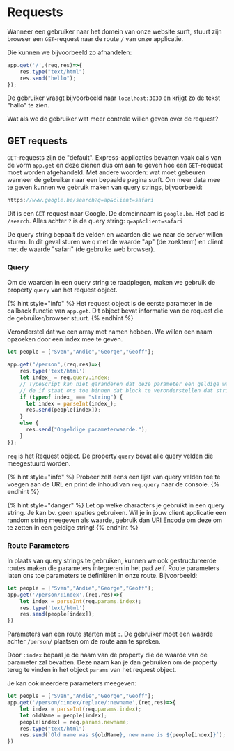 # Requests

Wanneer een gebruiker naar het domein van onze website surft, stuurt zijn browser een `GET`-request naar de route `/` van onze applicatie.

Die kunnen we bijvoorbeeld zo afhandelen:

```typescript
app.get('/',(req,res)=>{
    res.type("text/html")
    res.send("hello");
});
```

De gebruiker vraagt bijvoorbeeld naar `localhost:3030` en krijgt zo de tekst "hallo" te zien.

Wat als we de gebruiker wat meer controle willen geven over de request?

## **GET requests**

`GET`-requests zijn de "default". Express-applicaties bevatten vaak calls van de vorm `app.get` en deze dienen dus om aan te geven hoe een `GET`-request moet worden afgehandeld. Met andere woorden: wat moet gebeuren wanneer de gebruiker naar een bepaalde pagina surft. Om meer data mee te geven kunnen we gebruik maken van query strings, bijvoorbeeld:

```typescript
https://www.google.be/search?q=ap&client=safari
```

Dit is een `GET` request naar Google. De domeinnaam is `google.be`. Het pad is `/search`. Alles achter `?` is de query string: `q=ap&client=safari`

De query string bepaalt de velden en waarden die we naar de server willen sturen. In dit geval sturen we q met de waarde "ap" (de zoekterm) en client met de waarde "safari" (de gebruike web browser).

### **Query**

Om de waarden in een query string te raadplegen, maken we gebruik de property `query` van het request object.

{% hint style="info" %}
Het request object is de eerste parameter in de callback functie van `app.get`. Dit object bevat informatie van de request die de gebruiker/browser stuurt.
{% endhint %}

Veronderstel dat we een array met namen hebben. We willen een naam opzoeken door een index mee te geven.

```typescript
let people = ["Sven","Andie","George","Geoff"];

app.get("/person",(req,res)=>{
    res.type('text/html')
    let index_ = req.query.index;
    // TypeScript kan niet garanderen dat deze parameter een geldige waarde heeft gekregen
    // de if staat ons toe binnen dat block te veronderstellen dat string het type is
    if (typeof index_ === "string") {
      let index = parseInt(index_);
      res.send(people[index]);
    }
    else {
      res.send("Ongeldige parameterwaarde.");
    }
});
```

`req` is het Request object. De property `query` bevat alle query velden die meegestuurd worden.

{% hint style="info" %}
Probeer zelf eens een lijst van query velden toe te voegen aan de URL en print de inhoud van `req.query` naar de console.
{% endhint %}

{% hint style="danger" %}
Let op welke characters je gebruikt in een query string. Je kan bv. geen spaties gebruiken. Wil je in jouw client applicatie een random string meegeven als waarde, gebruik dan [URI Encode](https://developer.mozilla.org/en-US/docs/Web/JavaScript/Reference/Global\_Objects/encodeURI) om deze om te zetten in een geldige string!
{% endhint %}

### **Route Parameters**

In plaats van query strings te gebruiken, kunnen we ook gestructureerde routes maken die parameters integreren in het pad zelf. Route parameters laten ons toe parameters te definiëren in onze route. Bijvoorbeeld:

```typescript
let people = ["Sven","Andie","George","Geoff"];
app.get('/person/:index',(req,res)=>{
    let index = parseInt(req.params.index);
    res.type('text/html')
    res.send(people[index]);
})
```

Parameters van een route starten met `:`. De gebruiker moet een waarde achter `/person/` plaatsen om de route aan te spreken.

Door `:index` bepaal je de naam van de property die de waarde van de parameter zal bevatten. Deze naam kan je dan gebruiken om de property terug te vinden in het object `params` van het request object.

Je kan ook meerdere parameters meegeven:

```typescript
let people = ["Sven","Andie","George","Geoff"];
app.get('/person/:index/replace/:newname',(req,res)=>{
    let index = parseInt(req.params.index);
    let oldName = people[index];
    people[index] = req.params.newname;
    res.type("text/html")
    res.send(`Old name was ${oldName}, new name is ${people[index]}`);
})
```

